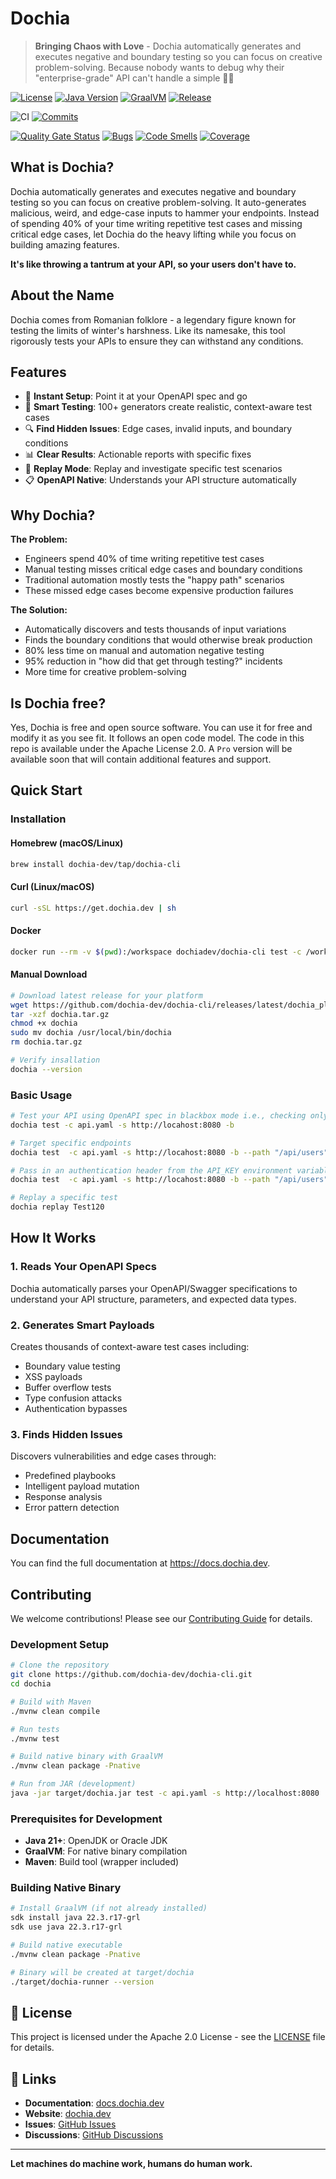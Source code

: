 # Dochia

> **Bringing Chaos with Love** - Dochia automatically generates and executes negative and boundary testing so you can
> focus on creative problem-solving. Because nobody wants to debug why their "enterprise-grade" API can't handle a
> simple 🤷‍♀️

[![License](https://img.shields.io/badge/License-Apache%202.0-blue.svg)](https://opensource.org/licenses/Apache-2.0)
[![Java Version](https://img.shields.io/badge/Java-21+-blue.svg)](https://openjdk.org)
[![GraalVM](https://img.shields.io/badge/GraalVM-Native-orange.svg)](https://www.graalvm.org)
[![Release](https://img.shields.io/github/v/release/dochia-dev/dochia-cli.svg)](https://github.com/dochia-dev/dochia-cli/releases)


![CI](https://img.shields.io/github/actions/workflow/status/dochia-dev/dochia-cli/main.yml?style=for-the-badge&logo=git&logoColor=white)
[![Commits](https://img.shields.io/github/commit-activity/m/dochia-dev/dochia-cli?style=for-the-badge&logo=git&logoColor=white)](https://github.com/dochia-dev/dochia-cli/pulse)

[![Quality Gate Status](https://sonarcloud.io/api/project_badges/measure?project=dochia-dev_dochia-cli&metric=alert_status&token=3b850d65b8e085c7f98cb046dcb71d289e83d86d)](https://sonarcloud.io/summary/new_code?id=dochia-dev_dochia-cli)
[![Bugs](https://sonarcloud.io/api/project_badges/measure?project=dochia-dev_dochia-cli&metric=bugs&token=3b850d65b8e085c7f98cb046dcb71d289e83d86d)](https://sonarcloud.io/summary/new_code?id=dochia-dev_dochia-cli)
[![Code Smells](https://sonarcloud.io/api/project_badges/measure?project=dochia-dev_dochia-cli&metric=code_smells&token=3b850d65b8e085c7f98cb046dcb71d289e83d86d)](https://sonarcloud.io/summary/new_code?id=dochia-dev_dochia-cli)
[![Coverage](https://sonarcloud.io/api/project_badges/measure?project=dochia-dev_dochia-cli&metric=coverage&token=3b850d65b8e085c7f98cb046dcb71d289e83d86d)](https://sonarcloud.io/summary/new_code?id=dochia-dev_dochia-cli)

## What is Dochia?

Dochia automatically generates and executes negative and boundary testing so you can
focus on creative problem-solving. It auto-generates malicious, weird, and edge-case inputs to hammer your endpoints.
Instead of spending 40% of your time writing repetitive test cases and missing critical edge cases, let Dochia do the
heavy lifting while you focus on building amazing features.

**It's like throwing a tantrum at
your API, so your users don't have to.**

## About the Name

Dochia comes from Romanian folklore - a legendary figure known for testing the limits of winter's harshness. Like its
namesake, this tool rigorously tests your APIs to ensure they can withstand any conditions.

## Features

- 🚀 **Instant Setup**: Point it at your OpenAPI spec and go
- 🧠 **Smart Testing**: 100+ generators create realistic, context-aware test cases
- 🔍 **Find Hidden Issues**: Edge cases, invalid inputs, and boundary conditions
- 📊 **Clear Results**: Actionable reports with specific fixes
- 🔄 **Replay Mode**: Replay and investigate specific test scenarios
- 📋 **OpenAPI Native**: Understands your API structure automatically

## Why Dochia?

**The Problem:**

- Engineers spend 40% of time writing repetitive test cases
- Manual testing misses critical edge cases and boundary conditions
- Traditional automation mostly tests the "happy path" scenarios
- These missed edge cases become expensive production failures

**The Solution:**

- Automatically discovers and tests thousands of input variations
- Finds the boundary conditions that would otherwise break production
- 80% less time on manual and automation negative testing
- 95% reduction in "how did that get through testing?" incidents
- More time for creative problem-solving

## Is Dochia free?

Yes, Dochia is free and open source software. You can use it for free and modify it as you see fit. It follows an open code model.
The code in this repo is available under the Apache License 2.0. 
A `Pro` version will be available soon that will contain additional features and support.

## Quick Start

### Installation

#### Homebrew (macOS/Linux)

```bash
brew install dochia-dev/tap/dochia-cli
```

#### Curl (Linux/macOS)

```bash
curl -sSL https://get.dochia.dev | sh
```

#### Docker

```bash
docker run --rm -v $(pwd):/workspace dochiadev/dochia-cli test -c /workspace/api.yaml -s http://localhost:8080
```

#### Manual Download

```bash
# Download latest release for your platform
wget https://github.com/dochia-dev/dochia-cli/releases/latest/dochia_platform_version.tar.gz -O dochia.tar.gz
tar -xzf dochia.tar.gz
chmod +x dochia
sudo mv dochia /usr/local/bin/dochia
rm dochia.tar.gz

# Verify insallation
dochia --version
```

### Basic Usage

```bash
# Test your API using OpenAPI spec in blackbox mode i.e., checking only 500 status codes
dochia test -c api.yaml -s http://locahost:8080 -b

# Target specific endpoints
dochia test  -c api.yaml -s http://locahost:8080 -b --path "/api/users"

# Pass in an authentication header from the API_KEY environment variable
dochia test  -c api.yaml -s http://locahost:8080 -b --path "/api/users" -H "Api-Key=$API_KEY"

# Replay a specific test
dochia replay Test120
```

## How It Works

### 1. **Reads Your OpenAPI Specs**

Dochia automatically parses your OpenAPI/Swagger specifications to understand your API structure, parameters, and
expected data types.

### 2. **Generates Smart Payloads**

Creates thousands of context-aware test cases including:

- Boundary value testing
- XSS payloads
- Buffer overflow tests
- Type confusion attacks
- Authentication bypasses

### 3. **Finds Hidden Issues**

Discovers vulnerabilities and edge cases through:

- Predefined playbooks
- Intelligent payload mutation
- Response analysis
- Error pattern detection

## Documentation

You can find the full documentation at https://docs.dochia.dev.

## Contributing

We welcome contributions! Please see our [Contributing Guide](CONTRIBUTING.md) for details.

### Development Setup

```bash
# Clone the repository
git clone https://github.com/dochia-dev/dochia-cli.git
cd dochia

# Build with Maven
./mvnw clean compile

# Run tests
./mvnw test

# Build native binary with GraalVM
./mvnw clean package -Pnative

# Run from JAR (development)
java -jar target/dochia.jar test -c api.yaml -s http://localhost:8080
```

### Prerequisites for Development

- **Java 21+**: OpenJDK or Oracle JDK
- **GraalVM**: For native binary compilation
- **Maven**: Build tool (wrapper included)

### Building Native Binary

```bash
# Install GraalVM (if not already installed)
sdk install java 22.3.r17-grl
sdk use java 22.3.r17-grl

# Build native executable
./mvnw clean package -Pnative

# Binary will be created at target/dochia
./target/dochia-runner --version
```

## 📄 License

This project is licensed under the Apache 2.0 License - see the [LICENSE](LICENSE) file for details.

## 🔗 Links

- **Documentation**: [docs.dochia.dev](https://docs.dochia.dev)
- **Website**: [dochia.dev](https://dochia.dev)
- **Issues**: [GitHub Issues](https://github.com/dochia-dev/dochia-cli/issues)
- **Discussions**: [GitHub Discussions](https://github.com/dochia-dev/dochia-cli/discussions)

---

**Let machines do machine work, humans do human work.**

